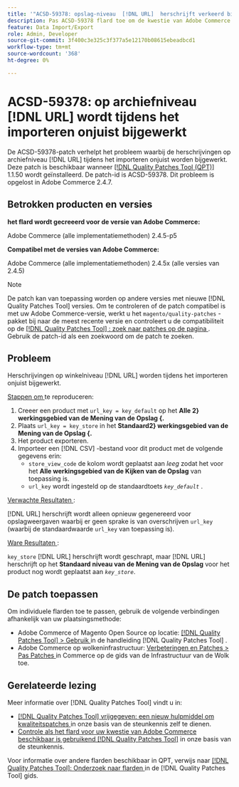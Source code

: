 ```yaml
---
title: '"ACSD-59378: opslag-niveau  [!DNL URL]  herschrijft verkeerd bijgewerkt tijdens de invoer'''
description: Pas ACSD-59378 flard toe om de kwestie van Adobe Commerce te bevestigen waar store-level  [!DNL URL]  herschrijft verkeerd tijdens de invoer wordt bijgewerkt.
feature: Data Import/Export
role: Admin, Developer
source-git-commit: 3f400c3e325c3f377a5e12170b08615ebeadbcd1
workflow-type: tm+mt
source-wordcount: '368'
ht-degree: 0%

---
```



# ACSD-59378: op archiefniveau [!DNL URL] wordt tijdens het importeren onjuist bijgewerkt

De ACSD-59378-patch verhelpt het probleem waarbij de herschrijvingen op archiefniveau [!DNL URL] tijdens het importeren onjuist worden bijgewerkt. Deze patch is beschikbaar wanneer [[!DNL Quality Patches Tool (QPT)]](/help/announcements/adobe-commerce-announcements/magento-quality-patches-released-new-tool-to-self-serve-quality-patches.md) 1.1.50 wordt geïnstalleerd. De patch-id is ACSD-59378. Dit probleem is opgelost in Adobe Commerce 2.4.7.

## Betrokken producten en versies

**het flard wordt gecreeerd voor de versie van Adobe Commerce:**

Adobe Commerce (alle implementatiemethoden) 2.4.5-p5

**Compatibel met de versies van Adobe Commerce:**

Adobe Commerce (alle implementatiemethoden) 2.4.5x (alle versies van 2.4.5)

>[!NOTE]
>
>De patch kan van toepassing worden op andere versies met nieuwe [!DNL Quality Patches Tool] versies. Om te controleren of de patch compatibel is met uw Adobe Commerce-versie, werkt u het `magento/quality-patches` -pakket bij naar de meest recente versie en controleert u de compatibiliteit op de [[!DNL Quality Patches Tool] : zoek naar patches op de pagina ](https://experienceleague.adobe.com/tools/commerce-quality-patches/index.html?lang=nl-NL) . Gebruik de patch-id als een zoekwoord om de patch te zoeken.

## Probleem

Herschrijvingen op winkelniveau [!DNL URL] worden tijdens het importeren onjuist bijgewerkt.

<u> Stappen om </u> te reproduceren:

1. Creeer een product met `url_key = key_default` op het **Alle 2&rbrace; werkingsgebied van de Mening van de Opslag &lbrace;.**
1. Plaats `url_key = key_store` in het **Standaard2&rbrace; werkingsgebied van de Mening van de Opslag &lbrace;.**
1. Het product exporteren.
1. Importeer een [!DNL CSV] -bestand voor dit product met de volgende gegevens erin:
   * `store_view_code` de kolom wordt geplaatst aan *leeg* zodat het voor het **Alle werkingsgebied van de Kijken van de Opslag** van toepassing is.
   * `url_key` wordt ingesteld op de standaardtoets *`key_default`* .

<u> Verwachte Resultaten </u>:

[!DNL URL] herschrijft wordt alleen opnieuw gegenereerd voor opslagweergaven waarbij er geen sprake is van overschrijven `url_key` (waarbij de standaardwaarde `url_key` van toepassing is).

<u> Ware Resultaten </u>:

`key_store` [!DNL URL] herschrijft wordt geschrapt, maar [!DNL URL] herschrijft op het **Standaard niveau van de Mening van de Opslag** voor het product nog wordt geplaatst aan *`key_store`*.

## De patch toepassen

Om individuele flarden toe te passen, gebruik de volgende verbindingen afhankelijk van uw plaatsingsmethode:

* Adobe Commerce of Magento Open Source op locatie: [[!DNL Quality Patches Tool]  > Gebruik ](https://experienceleague.adobe.com/docs/commerce-operations/tools/quality-patches-tool/usage.html?lang=nl-NL) in de handleiding [!DNL Quality Patches Tool] .
* Adobe Commerce op wolkeninfrastructuur: [ Verbeteringen en Patches > Pas Patches ](https://experienceleague.adobe.com/docs/commerce-cloud-service/user-guide/develop/upgrade/apply-patches.html?lang=nl-NL) in Commerce op de gids van de Infrastructuur van de Wolk toe.

## Gerelateerde lezing

Meer informatie over [!DNL Quality Patches Tool] vindt u in:

* [[!DNL Quality Patches Tool]  vrijgegeven: een nieuw hulpmiddel om kwaliteitspatches ](/help/announcements/adobe-commerce-announcements/magento-quality-patches-released-new-tool-to-self-serve-quality-patches.md) in onze basis van de steunkennis zelf te dienen.
* [ Controle als het flard voor uw kwestie van Adobe Commerce beschikbaar is gebruikend  [!DNL Quality Patches Tool]](/help/support-tools/patches-available-in-qpt-tool/check-patch-for-magento-issue-with-magento-quality-patches.md) in onze basis van de steunkennis.

Voor informatie over andere flarden beschikbaar in QPT, verwijs naar [[!DNL Quality Patches Tool]: Onderzoek naar flarden ](https://experienceleague.adobe.com/tools/commerce-quality-patches/index.html?lang=nl-NL) in de [!DNL Quality Patches Tool] gids.
